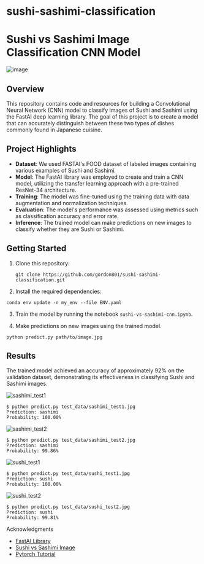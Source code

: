 # sushi-sashimi-classification

# Sushi vs Sashimi Image Classification CNN Model
![image](https://github.com/gordon801/my-first-nn/assets/62014067/a274b57d-4d2b-4f87-9e45-c01458d3a2e6)

## Overview

This repository contains code and resources for building a Convolutional Neural Network (CNN) model to classify images of Sushi and Sashimi using the FastAI deep learning library. The goal of this project is to create a model that can accurately distinguish between these two types of dishes commonly found in Japanese cuisine.

## Project Highlights

- **Dataset**: We used FASTAI's FOOD dataset of labeled images containing various examples of Sushi and Sashimi.
- **Model**: The FastAI library was employed to create and train a CNN model, utilizing the transfer learning approach with a pre-trained ResNet-34 architecture.
- **Training**: The model was fine-tuned using the training data with data augmentation and normalization techniques.
- **Evaluation**: The model's performance was assessed using metrics such as classification accuracy and error rate.
- **Inference**: The trained model can make predictions on new images to classify whether they are Sushi or Sashimi.

## Getting Started

1. Clone this repository:
   ```
   git clone https://github.com/gordon801/sushi-sashimi-classification.git
   ```
2. Install the required dependencies:
  ```
  conda env update -n my_env --file ENV.yaml
  ```
3. Train the model by running the notebook `sushi-vs-sashimi-cnn.ipynb`.

4. Make predictions on new images using the trained model. 
  ```
  python predict.py path/to/image.jpg
  ```

## Results
The trained model achieved an accuracy of approximately 92% on the validation dataset, demonstrating its effectiveness in classifying Sushi and Sashimi images.

![sashimi_test1](https://github.com/gordon801/my-first-nn/assets/62014067/ea0ea642-131f-4a00-9a2b-cfa4e9260c16)
```
$ python predict.py test_data/sashimi_test1.jpg
Prediction: sashimi
Probability: 100.00%
```
![sashimi_test2](https://github.com/gordon801/my-first-nn/assets/62014067/36812f0d-12bf-464e-a2f5-7f341ce0a0fd)
```
$ python predict.py test_data/sashimi_test2.jpg
Prediction: sashimi
Probability: 99.86%
```

![sushi_test1](https://github.com/gordon801/my-first-nn/assets/62014067/96145b25-d827-4857-84a7-25bb8dc2f394)
```
$ python predict.py test_data/sushi_test1.jpg
Prediction: sushi
Probability: 100.00%
```

![sushi_test2](https://github.com/gordon801/my-first-nn/assets/62014067/18e2fb81-914e-4880-8223-0ff98a651154)
```
$ python predict.py test_data/sushi_test2.jpg
Prediction: sushi
Probability: 99.81%
```

Acknowledgments
- [FastAI Library](https://docs.fast.ai/)
- [Sushi vs Sashimi Image](https://thisonevsthatone.com/sushi-vs-sashimi/)
- [Pytorch Tutorial](https://youtu.be/k1GIEkzQ8qc?si=FEv_pFYHeuvBkStW)


